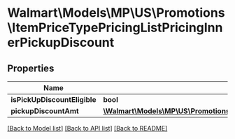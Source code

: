 # Walmart\Models\MP\US\Promotions\ItemPriceTypePricingListPricingInnerPickupDiscount

## Properties

Name | Type | Description | Notes
------------ | ------------- | ------------- | -------------
**isPickUpDiscountEligible** | **bool** |  | [optional]
**pickupDiscountAmt** | [**\Walmart\Models\MP\US\Promotions\ItemPriceTypePricingListPricingInnerCurrentPriceValue**](ItemPriceTypePricingListPricingInnerCurrentPriceValue.md) |  | [optional]


[[Back to Model list]](./) [[Back to API list]](../../../../../README.md#supported-apis) [[Back to README]](../../../../../README.md)
